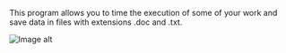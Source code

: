 This program allows you to time the execution of some of your
work and save data in files with extensions .doc and .txt.

![Image alt](https://github.com/zorokonStepan/PyQt/raw/main/time_manager/TimeManager/.png)